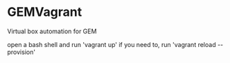 # GEMVagrant
Virtual box automation for GEM

open a bash shell and run 'vagrant up'
if you need to, run 'vagrant reload --provision'
